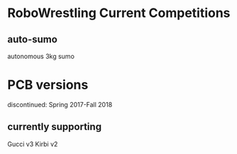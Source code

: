 # RoboWrestling Current Competitions
## auto-sumo
autonomous 3kg sumo

# PCB versions
discontinued: Spring 2017-Fall 2018

## currently supporting 
Gucci v3
Kirbi v2
